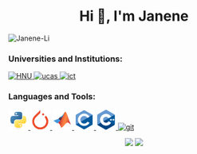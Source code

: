 <h1 align="center">Hi 👋, I'm Janene</h1>

<p align="left"> <img src="https://komarev.com/ghpvc/?username=Janene-Li&label=Profile%20views&color=0e75b6&style=flat" alt="Janene-Li" /> </p>

<h3 align="left">Universities and Institutions:</h3>
<p align="left"> 
   <a href="https://www.hnu.edu.cn/" target="_blank" rel="noreferrer"> <img src="https://bkimg.cdn.bcebos.com/pic/2e2eb9389b504fc20964271ae2dde71190ef6df2" alt="HNU" width="80" height="80"/> </a> 
   <a href="https://www.ucas.ac.cn/" target="_blank" rel="noreferrer"> <img src="https://bkimg.cdn.bcebos.com/pic/0df3d7ca7bcb0a46162bebcb6163f6246b60af33" alt="ucas" width="80" height="80"/> </a> 
   <a href="http://www.ict.ac.cn/" target="_blank" rel="noreferrer"> <img src="https://bkimg.cdn.bcebos.com/pic/d0c8a786c9177f3e1e95f4f976cf3bc79e3d56a4" alt="ict" width="80" height="80"/> </a> 
</p>


<h3 align="left">Languages and Tools:</h3>
<p align="left"> <a href="https://www.python.org" target="_blank" rel="noreferrer"> <img src="https://raw.githubusercontent.com/devicons/devicon/master/icons/python/python-original.svg" alt="python" width="40" height="40"/> </a> <a href="https://pytorch.org/" target="_blank" rel="noreferrer"> <img src="https://raw.githubusercontent.com/devicons/devicon/master/icons/pytorch/pytorch-original.svg" alt="pytorch" width="40" height="40"/> </a> <a href="https://www.mathworks.com/" target="_blank" rel="noreferrer"> <img src="https://raw.githubusercontent.com/devicons/devicon/master/icons/matlab/matlab-original.svg" alt="matlab" width="40" height="40"/> </a> <a href="https://www.cprogramming.com/" target="_blank" rel="noreferrer"> <img src="https://raw.githubusercontent.com/devicons/devicon/master/icons/c/c-original.svg" alt="c" width="40" height="40"/> </a> <a href="https://www.w3schools.com/cpp/" target="_blank" rel="noreferrer"> <img src="https://raw.githubusercontent.com/devicons/devicon/master/icons/cplusplus/cplusplus-original.svg" alt="cplusplus" width="40" height="40"/> </a> <a href="https://git-scm.com/" target="_blank" rel="noreferrer"> <img src="https://www.vectorlogo.zone/logos/git-scm/git-scm-icon.svg" alt="git" width="40" height="40"/> </a> </p>


<p align="center">
   <img width="48%" src="https://readme-stats.jonas-bernard.dev/api?username=Janene-Li&show_icons=true&theme=tokyonight" />
   <img width="48%" src="https://github-readme-streak-stats.herokuapp.com/?user=Janene-Li&theme=tokyonight" />
</p>
